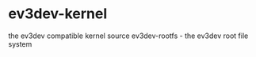 ev3dev-kernel
=============

the ev3dev compatible kernel source ev3dev-rootfs  - the ev3dev root file system
